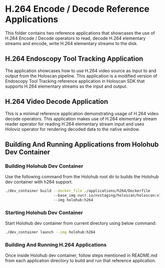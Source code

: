 # H.264 Encode / Decode Reference Applications

This folder contains two reference applications that showcases the use of H.264
Encode / Decode operators to read, decode H.264 elementary streams and encode,
write H.264 elementary streams to the disk.

## H.264 Endoscopy Tool Tracking Application

The application showcases how to use H.264 video source as input to and output
from the Holoscan pipeline. This application is a modified version of Endoscopy
Tool Tracking reference application in Holoscan SDK that supports H.264
elementary streams as the input and output.

## H.264 Video Decode Application

This is a minimal reference application demonstrating usage of H.264 video
decode operators. This application makes use of H.264 elementary stream reader
operator for reading H.264 elementary stream input and uses Holoviz operator
for rendering decoded data to the native window.

## Building And Running Applications from Holohub Dev Container

### Building Holohub Dev Container

Use the following command from the Holohub root dir to builds the Holohub dev container with
h264 support.

```bash
./dev_container build --docker_file ./applications/h264/Dockerfile
                      --base_img nvcr.io/nvstaging/holoscan/holoscan:v1.0.0.3-dgpu
                      --img holohub:h264
```

### Starting Holohub Dev Container 

Start Holohub dev container from current directory using below command:

```bash
./dev_container launch --img holohub:h264
```

### Building And Running H.264 Applications

Once inside Holohub dev container, follow steps mentioned in README.md from
each application directory to build and run that reference application.
